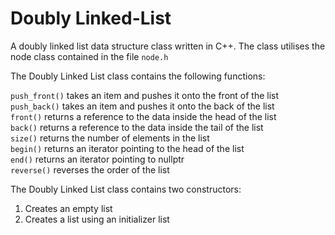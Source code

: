 # Doubly Linked-List

A doubly linked list data structure class written in C++. The class utilises the node class contained in the file `node.h`

The Doubly Linked List class contains the following functions:

`push_front()`  takes an item and pushes it onto the front of the list<br />
`push_back()` takes an item and pushes it onto the back of the list<br />
`front()` returns a reference to the data inside the head of the list<br />
`back()`  returns a reference to the data inside the tail of the list<br />
`size()`  returns the number of elements in the list<br />
`begin()` returns an iterator pointing to the head of the list<br />
`end()` returns an iterator pointing to nullptr<br />
`reverse()` reverses the order of the list<br />


The Doubly Linked List class contains two constructors: 

1. Creates an empty list
2. Creates a list using an initializer list
